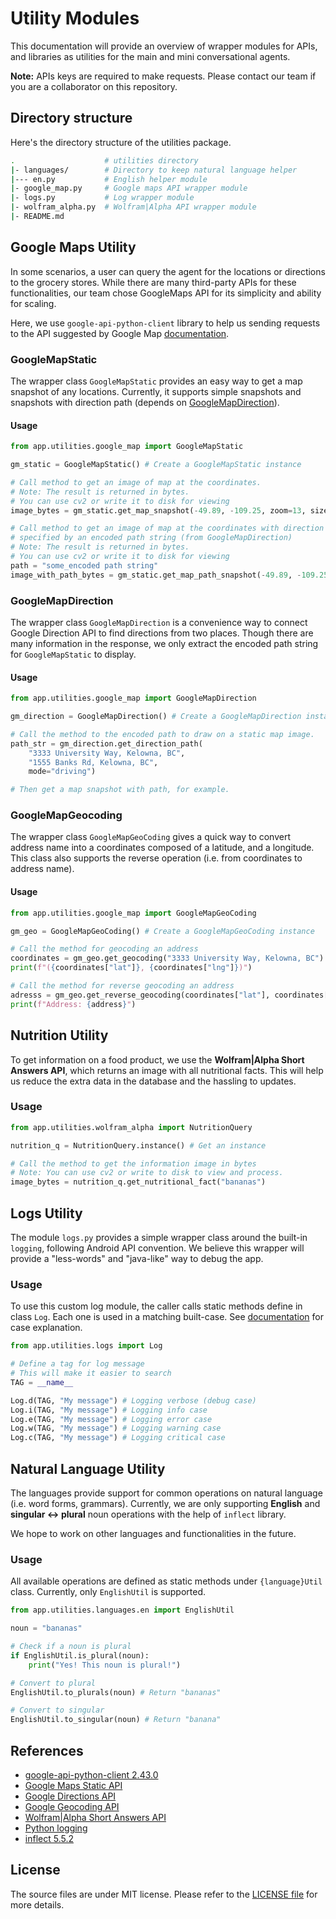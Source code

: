 # Utility Modules

This documentation will provide an overview of wrapper modules for APIs, and libraries as utilities for the main and mini conversational agents.

**Note:** APIs keys are required to make requests. Please contact our team if you are a collaborator on this repository.

## Directory structure

Here's the directory structure of the utilities package.

```bash
.                    # utilities directory
|- languages/        # Directory to keep natural language helper
|--- en.py           # English helper module
|- google_map.py     # Google maps API wrapper module
|- logs.py           # Log wrapper module
|- wolfram_alpha.py  # Wolfram|Alpha API wrapper module
|- README.md           
```

## Google Maps Utility

In some scenarios, a user can query the agent for the locations or directions to the grocery stores. While there are many third-party APIs for these functionalities, our team chose GoogleMaps API for its simplicity and ability for scaling.

Here, we use `google-api-python-client` library to help us sending requests to the API suggested by Google Map [documentation](https://cloud.google.com/apis/docs/client-libraries-explained#google_api_client_libraries).

### GoogleMapStatic

The wrapper class `GoogleMapStatic` provides an easy way to get a map snapshot of any locations. Currently, it supports simple snapshots and snapshots with direction path (depends on [GoogleMapDirection](###GoogleMapDirection)).

#### Usage

```python
from app.utilities.google_map import GoogleMapStatic

gm_static = GoogleMapStatic() # Create a GoogleMapStatic instance

# Call method to get an image of map at the coordinates.
# Note: The result is returned in bytes.
# You can use cv2 or write it to disk for viewing
image_bytes = gm_static.get_map_snapshot(-49.89, -109.25, zoom=13, size=(300, 300), maptype="roadmap")

# Call method to get an image of map at the coordinates with direction 
# specified by an encoded path string (from GoogleMapDirection)
# Note: The result is returned in bytes.
# You can use cv2 or write it to disk for viewing
path = "some_encoded path string"
image_with_path_bytes = gm_static.get_map_path_snapshot(-49.89, -109.25, path,  size=(512, 512), maptype="roadmap")
```

### GoogleMapDirection

The wrapper class `GoogleMapDirection` is a convenience way to connect Google Direction API to find directions from two places. Though there are many information in the response, we only extract the encoded path string for `GoogleMapStatic` to display.

#### Usage

```python
from app.utilities.google_map import GoogleMapDirection

gm_direction = GoogleMapDirection() # Create a GoogleMapDirection instance

# Call the method to the encoded path to draw on a static map image.
path_str = gm_direction.get_direction_path(
    "3333 University Way, Kelowna, BC", 
    "1555 Banks Rd, Kelowna, BC", 
    mode="driving")

# Then get a map snapshot with path, for example.
```

### GoogleMapGeocoding

The wrapper class `GoogleMapGeoCoding` gives a quick way to convert address name into a coordinates composed of a latitude, and a longitude. This class also supports the reverse operation (i.e. from coordinates to address name).

#### Usage

```python
from app.utilities.google_map import GoogleMapGeoCoding

gm_geo = GoogleMapGeoCoding() # Create a GoogleMapGeoCoding instance

# Call the method for geocoding an address
coordinates = gm_geo.get_geocoding("3333 University Way, Kelowna, BC")
print(f"({coordinates["lat"]}, {coordinates["lng"]})")

# Call the method for reverse geocoding an address
adresss = gm_geo.get_reverse_geocoding(coordinates["lat"], coordinates["lng"])
print(f"Address: {address}")
```

## Nutrition Utility

To get information on a food product, we use the **Wolfram|Alpha Short Answers API**, which returns an image with all nutritional facts. This will help us reduce the extra data in the database and the hassling to updates.

### Usage

```python
from app.utilities.wolfram_alpha import NutritionQuery

nutrition_q = NutritionQuery.instance() # Get an instance

# Call the method to get the information image in bytes
# Note: You can use cv2 or write to disk to view and process.
image_bytes = nutrition_q.get_nutritional_fact("bananas")
```

## Logs Utility

The module `logs.py` provides a simple wrapper class around the built-in `logging`, following Android API convention. We believe this wrapper will provide a "less-words" and "java-like" way to debug the app.

### Usage

To use this custom log module, the caller calls static methods define in class `Log`. Each one is used in a matching built-case. See [documentation](https://docs.python.org/3/howto/logging.html#logging-basic-tutorial) for case explanation.

```python
from app.utilities.logs import Log

# Define a tag for log message
# This will make it easier to search
TAG = __name__

Log.d(TAG, "My message") # Logging verbose (debug case)
Log.i(TAG, "My message") # Logging info case
Log.e(TAG, "My message") # Logging error case
Log.w(TAG, "My message") # Logging warning case
Log.c(TAG, "My message") # Logging critical case
```

## Natural Language Utility

The languages provide support for common operations on natural language (i.e. word forms, grammars). Currently, we are only supporting **English** and **singular <-> plural** noun operations with the help of `inflect` library.

We hope to work on other languages and functionalities in the future.

### Usage

All available operations are defined as static methods under `{language}Util` class. Currently, only `EnglishUtil` is supported.

```python
from app.utilities.languages.en import EnglishUtil

noun = "bananas"

# Check if a noun is plural
if EnglishUtil.is_plural(noun):
    print("Yes! This noun is plural!")

# Convert to plural
EnglishUtil.to_plurals(noun) # Return "bananas"

# Convert to singular
EnglishUtil.to_singular(noun) # Return "banana"
```

## References

- [google-api-python-client 2.43.0](https://pypi.org/project/google-api-python-client/)
- [Google Maps Static API](https://developers.google.com/maps/documentation/maps-static)
- [Google Directions API](https://developers.google.com/maps/documentation/directions?hl=en_US)
- [Google Geocoding API](https://developers.google.com/maps/documentation/geocoding)
- [Wolfram|Alpha Short Answers API](https://products.wolframalpha.com/short-answers-api/documentation/)
- [Python logging](https://docs.python.org/3/library/logging.html#module-logging)
- [inflect 5.5.2](https://pypi.org/project/inflect/)

## License

The source files are under MIT license. Please refer to the [LICENSE file](../../LICENSE) for more details.
